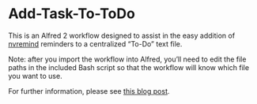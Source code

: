 Add-Task-To-ToDo
========

This is an Alfred 2 workflow designed to assist in the easy addition of [nvremind](http://brettterpstra.com/2013/06/01/nvremind-automatic-reminders-for-nvalt/) reminders to a centralized “To-Do” text file. 

Note: after you import the workflow into Alfred, you’ll need to edit the file paths in the included Bash script so that the workflow will know which file you want to use.

For further information, please see [this blog post](http://jarrodwhaley.com/blog/2013/06/07/nvremind-reminders-via-drafts-and-alfred-2/).